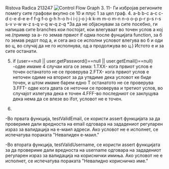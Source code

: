 Ristova Radica 213247
![Control Flow Graph](https://github.com/RistovaRadica/SILab2.java/assets/127231682/45b2a086-5503-4224-9b63-aca89d3a0a9c)
3. 11- Ги избројав регионите помегу сите графови вкупно се 10 и плус 1 за цел граф.
4.
a-b
b-c
a-c
c-d
c-e
d-e
e-f
f-g
f-o
g-h
h-o
h-i
i-j
j-o
j-k
k-m
m-o
m-n
n-o
o-p
p-r
p-s
r-s
s-v
v-w
w-z
s-q
v-q
w-q
z-q
*За да не објаснувам за сите посебно, ги напишав сите branches кои постојат, кои влегуваат во точен услов а кој не.(пример за а- го земав првиот if одма после фунцијата function, за б го земав редот под а, и сега ако се исполни условот влегува во б и оди во ц, во случај да не го исполнува, од а продолжува во ц.)
Истото е и за сите останати. 

5. if (user==null || user.getPassword()==null || user.getEmail()==null)
-одве имаме 4 случаи кога се зема:
1.ТXX- кога првиот услов е точен останатото не се проверува
2.FTX- кога првиот услов е неточен одиме на вториот за да утвдиме дека условот ке биде точен, и штом имаме барем едно Т останатото не се проверува
3.FFT- одве кога двата се неточни се проверува и третиот услов, во случајот излегува дека е точен
4.FFF-во последниот се заклуцува дека нема да се влезе во ifот, условот не е точен.

6.
-Во првата функција, testValidEmail, се користи assert функцијата за да провериме дали вредноста на email одговара на зададениот регуларен израз за валидација на е-маил адреси. Ако условот не е исполнет, се испечатува пораката "Невалиден е-маил."

-Во втората функција, testValidUsername, се користи assert функцијата за да провериме дали вредноста на username одговара на зададениот регуларен израз за валидација на кориснички имиња. Ако условот не е исполнет, се испечатува пораката "Невалидно корисничко име."

